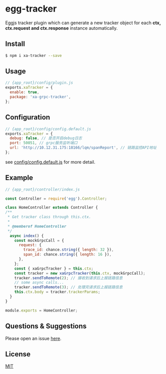 # egg-tracker

  Eggjs tracker plugin which can generate a new tracker object for each **ctx, ctx.request and ctx.response** instance automatically.

## Install

```bash
$ npm i xa-tracker --save
```

## Usage

```js
// {app_root}/config/plugin.js
exports.xaTracker = {
  enable: true,
  package: 'xa-grpc-tracker',
};
```

## Configuration

```js
// {app_root}/config/config.default.js
exports.xaTracker = {
  debug: false, // 是否开启debug日志
  port: 50051, // grpc服务监听端口
  url: 'http://10.12.31.175:18166/lqm/spanReport', // 链路监控API地址
};

```

see [config/config.default.js](config/config.default.js) for more detail.

## Example
```js
// {app_root}/controller/index.js

const Controller = require('egg').Controller;

class HomeController extends Controller {
/**
 * Get tracker class through this.ctx.
 * 
 * @memberof HomeController
 */
  async index() {
    const mockGrpcCall = {
      request: {
        trace_id: chance.string({ length: 32 }),
        span_id: chance.string({ length: 16 }),
      },
    };
    const { xaGrpcTracker } = this.ctx;
    const tracker = new xaGrpcTracker(this.ctx, mockGrpcCall);
    tracker.sendToRemote(2); // 接收到请求后上报链路信息
    // some async calls...
    tracker.sendToRemote(3); // 处理完请求后上报链路信息
    this.ctx.body = tracker.trackerParams;
  }
}

module.exports = HomeController;
```


## Questions & Suggestions

Please open an issue [here](https://github.com/JsonMa/egg-tracker/issues).

## License

[MIT](LICENSE)
